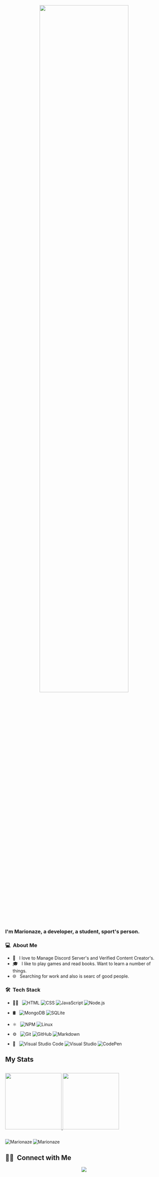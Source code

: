 <div align="center">
<img src="https://media.discordapp.net/attachments/779285545775661076/883381823835611206/68747470733a2f2f726973686176616e616e642e6769746875622e696f2f7374617469632f696d616765732f677265657469.gif?width=803&height=452" align="center" style="width: 75%" />
</div>  

### I'm Marionaze, a developer, a student, sport's person.

### 💻 &nbsp;About Me 

- 🤔 &nbsp; I love to Manage Discord Server's and Verified Content Creator's.
- 🎓 &nbsp; I like to play games and read books. Want to learn a number of things.
- 🌐 &nbsp; Searching for work and also is searc of good people.

### 🛠 &nbsp;Tech Stack

- 👨‍💻 &nbsp;
  ![HTML](https://img.shields.io/badge/-HTML-333333?style=flat&logo=HTML5)
  ![CSS](https://img.shields.io/badge/-CSS-333333?style=flat&logo=CSS3&logoColor=1572B6)
  ![JavaScript](https://img.shields.io/badge/-JavaScript-333333?style=flat&logo=javascript)
  ![Node.js](https://img.shields.io/badge/-Node.js-333333?style=flat&logo=node.js)

- 🛢 &nbsp;
  ![MongoDB](https://img.shields.io/badge/-MongoDB-333333?style=flat&logo=mongodb)
  ![SQLite](https://img.shields.io/badge/sqlite-%2307405e.svg?style=flat&logo=sqlite&logoColor=white)

- ⚛ &nbsp;
  ![NPM](https://img.shields.io/badge/NPM-%23000000.svg?style=flat&logo=npm&logoColor=white)
  ![Linux](https://img.shields.io/badge/Linux-FCC624?style=flat&logo=linux&logoColor=black)

- ⚙️ &nbsp;
  ![Git](https://img.shields.io/badge/-Git-333333?style=flat&logo=git)
  ![GitHub](https://img.shields.io/badge/-GitHub-333333?style=flat&logo=github)
  ![Markdown](https://img.shields.io/badge/-Markdown-333333?style=flat&logo=markdown)

- 🔧 &nbsp;
  ![Visual Studio Code](https://img.shields.io/badge/-Visual%20Studio%20Code-333333?style=flat&logo=visual-studio-code&logoColor=007ACC)
  ![Visual Studio](https://img.shields.io/badge/VisualStudio-5C2D91.svg?style=flat&logo=visual-studio&logoColor=white)
  ![CodePen](https://img.shields.io/badge/CodePen-white?style=flat&logo=codepen&logoColor=black)

## My Stats

<p style="display: inline-block">
<a href="https://github.com/Marionaze">
  <img height="180em" src="https://github-readme-stats.vercel.app/api?username=Marionaze&show_icons=true&theme=radical" />
  <img height="180em" src="https://github-readme-stats-eight-theta.vercel.app/api/top-langs/?username=Marionaze&theme=radical&layout=compact&exclude_lang=java+r" />
</a>
</p>
<p><img align="left" src="https://github-readme-stats.vercel.app/api/top-langs?username=Marionaze&show_icons=true&locale=en&layout=compact" alt="Marionaze" /></p>
<p align="left"> <img src="https://komarev.com/ghpvc/?username=Marionaze&label=Profile%20views&color=0e75b6&style=flat" alt="Marionaze" /> </p>

##  🤝🏻 &nbsp;Connect with Me

<p align="center">
<a href="https://discord.gg/Pc4GgayJQz"><img src="https://img.shields.io/badge/Discord-%237289DA.svg?style=for-the-badge&logo=discord&logoColor=white"/></a>

<!--#### Currently Listening-->
<!--[![Spotify](https://novatorem-peach-ten.vercel.app/api/spotify)](https://open.spotify.com/user/Marionaze)-->
